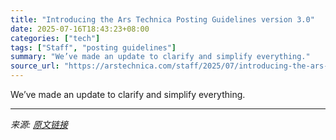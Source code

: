 ```yaml
---
title: "Introducing the Ars Technica Posting Guidelines version 3.0"
date: 2025-07-16T18:43:23+08:00
categories: ["tech"]
tags: ["Staff", "posting guidelines"]
summary: "We’ve made an update to clarify and simplify everything."
source_url: "https://arstechnica.com/staff/2025/07/introducing-the-ars-technica-posting-guidelines-version-3-0/"
---
```


We’ve made an update to clarify and simplify everything.

---

*来源: [原文链接](https://arstechnica.com/staff/2025/07/introducing-the-ars-technica-posting-guidelines-version-3-0/)*
